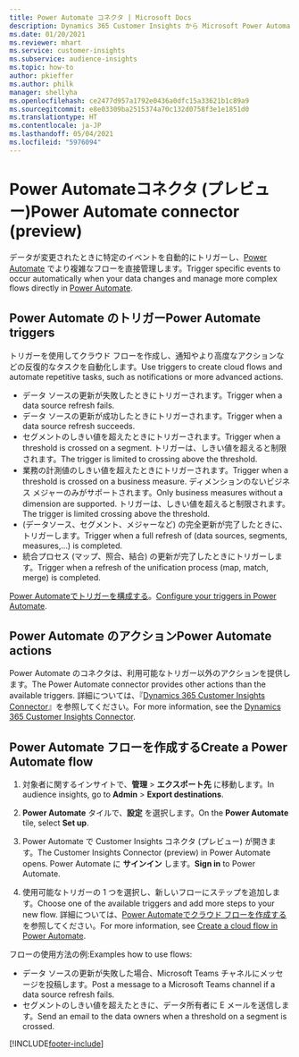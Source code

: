 ```yaml
---
title: Power Automate コネクタ | Microsoft Docs
description: Dynamics 365 Customer Insights から Microsoft Power Automate のフローを作成します。
ms.date: 01/20/2021
ms.reviewer: mhart
ms.service: customer-insights
ms.subservice: audience-insights
ms.topic: how-to
author: pkieffer
ms.author: philk
manager: shellyha
ms.openlocfilehash: ce2477d957a1792e0436a0dfc15a33621b1c89a9
ms.sourcegitcommit: e8e03309ba2515374a70c132d0758f3e1e1851d0
ms.translationtype: HT
ms.contentlocale: ja-JP
ms.lasthandoff: 05/04/2021
ms.locfileid: "5976094"
---
```

# <a name="power-automate-connector-preview"></a><span data-ttu-id="e67ef-103">Power Automateコネクタ (プレビュー)</span><span class="sxs-lookup"><span data-stu-id="e67ef-103">Power Automate connector (preview)</span></span>

<span data-ttu-id="e67ef-104">データが変更されたときに特定のイベントを自動的にトリガーし、[Power Automate](https://flow.microsoft.com/) でより複雑なフローを直接管理します。</span><span class="sxs-lookup"><span data-stu-id="e67ef-104">Trigger specific events to occur automatically when your data changes and manage more complex flows directly in [Power Automate](https://flow.microsoft.com/).</span></span>

## <a name="power-automate-triggers"></a><span data-ttu-id="e67ef-105">Power Automate のトリガー</span><span class="sxs-lookup"><span data-stu-id="e67ef-105">Power Automate triggers</span></span>

<span data-ttu-id="e67ef-106">トリガーを使用してクラウド フローを作成し、通知やより高度なアクションなどの反復的なタスクを自動化します。</span><span class="sxs-lookup"><span data-stu-id="e67ef-106">Use triggers to create cloud flows and automate repetitive tasks, such as notifications or more advanced actions.</span></span> 

- <span data-ttu-id="e67ef-107">データ ソースの更新が失敗したときにトリガーされます。</span><span class="sxs-lookup"><span data-stu-id="e67ef-107">Trigger when a data source refresh fails.</span></span> 
- <span data-ttu-id="e67ef-108">データ ソースの更新が成功したときにトリガーされます。</span><span class="sxs-lookup"><span data-stu-id="e67ef-108">Trigger when a data source refresh succeeds.</span></span>
- <span data-ttu-id="e67ef-109">セグメントのしきい値を超えたときにトリガーされます。</span><span class="sxs-lookup"><span data-stu-id="e67ef-109">Trigger when a threshold is crossed on a segment.</span></span> <span data-ttu-id="e67ef-110">トリガーは、しきい値を超えると制限されます。</span><span class="sxs-lookup"><span data-stu-id="e67ef-110">The trigger is limited to crossing above the threshold.</span></span>
- <span data-ttu-id="e67ef-111">業務の計測値のしきい値を超えたときにトリガーされます。</span><span class="sxs-lookup"><span data-stu-id="e67ef-111">Trigger when a threshold is crossed on a business measure.</span></span> <span data-ttu-id="e67ef-112">ディメンションのないビジネス メジャーのみがサポートされます。</span><span class="sxs-lookup"><span data-stu-id="e67ef-112">Only business measures without a dimension are supported.</span></span> <span data-ttu-id="e67ef-113">トリガーは、しきい値を超えると制限されます。</span><span class="sxs-lookup"><span data-stu-id="e67ef-113">The trigger is limited crossing above the threshold.</span></span>
- <span data-ttu-id="e67ef-114">(データソース、セグメント、メジャーなど) の完全更新が完了したときに、トリガーします。</span><span class="sxs-lookup"><span data-stu-id="e67ef-114">Trigger when a full refresh of (data sources, segments, measures,...) is completed.</span></span>
- <span data-ttu-id="e67ef-115">統合プロセス (マップ、照合、結合) の更新が完了したときにトリガーします。</span><span class="sxs-lookup"><span data-stu-id="e67ef-115">Trigger when a refresh of the unification process (map, match, merge) is completed.</span></span>

<span data-ttu-id="e67ef-116">[Power Automateでトリガーを構成する](https://flow.microsoft.com/connectors/shared_customerinsights/dynamics-365-customer-insights-connector/)。</span><span class="sxs-lookup"><span data-stu-id="e67ef-116">[Configure your triggers in Power Automate](https://flow.microsoft.com/connectors/shared_customerinsights/dynamics-365-customer-insights-connector/).</span></span>

## <a name="power-automate-actions"></a><span data-ttu-id="e67ef-117">Power Automate  のアクション</span><span class="sxs-lookup"><span data-stu-id="e67ef-117">Power Automate actions</span></span>
<span data-ttu-id="e67ef-118">Power Automate のコネクタは、利用可能なトリガー以外のアクションを提供します。</span><span class="sxs-lookup"><span data-stu-id="e67ef-118">The Power Automate connector provides other actions than the available triggers.</span></span> <span data-ttu-id="e67ef-119">詳細については、『[Dynamics 365 Customer Insights Connector](/connectors/customerinsights/)』を参照してください。</span><span class="sxs-lookup"><span data-stu-id="e67ef-119">For more information, see the [Dynamics 365 Customer Insights Connector](/connectors/customerinsights/).</span></span>

## <a name="create-a-power-automate-flow"></a><span data-ttu-id="e67ef-120">Power Automate フローを作成する</span><span class="sxs-lookup"><span data-stu-id="e67ef-120">Create a Power Automate flow</span></span>

1. <span data-ttu-id="e67ef-121">対象者に関するインサイトで、**管理** > **エクスポート先** に移動します。</span><span class="sxs-lookup"><span data-stu-id="e67ef-121">In audience insights, go to **Admin** > **Export destinations**.</span></span>

1. <span data-ttu-id="e67ef-122">**Power Automate** タイルで、**設定** を選択します。</span><span class="sxs-lookup"><span data-stu-id="e67ef-122">On the **Power Automate** tile, select **Set up**.</span></span>

1. <span data-ttu-id="e67ef-123">Power Automate で Customer Insights コネクタ (プレビュー) が開きます。</span><span class="sxs-lookup"><span data-stu-id="e67ef-123">The Customer Insights Connector (preview) in Power Automate opens.</span></span> <span data-ttu-id="e67ef-124">Power Automate に **サインイン** します。</span><span class="sxs-lookup"><span data-stu-id="e67ef-124">**Sign in** to Power Automate.</span></span>

1. <span data-ttu-id="e67ef-125">使用可能なトリガーの 1 つを選択し、新しいフローにステップを追加します。</span><span class="sxs-lookup"><span data-stu-id="e67ef-125">Choose one of the available triggers and add more steps to your new flow.</span></span> <span data-ttu-id="e67ef-126">詳細については、[Power Automateでクラウド フローを作成する](/power-automate/get-started-logic-flow)を参照してください。</span><span class="sxs-lookup"><span data-stu-id="e67ef-126">For more information, see [Create a cloud flow in Power Automate](/power-automate/get-started-logic-flow).</span></span>

<span data-ttu-id="e67ef-127">フローの使用方法の例:</span><span class="sxs-lookup"><span data-stu-id="e67ef-127">Examples how to use flows:</span></span> 
- <span data-ttu-id="e67ef-128">データ ソースの更新が失敗した場合、Microsoft Teams チャネルにメッセージを投稿します。</span><span class="sxs-lookup"><span data-stu-id="e67ef-128">Post a message to a Microsoft Teams channel if a data source refresh fails.</span></span> 
- <span data-ttu-id="e67ef-129">セグメントのしきい値を超えたときに、データ所有者に E メールを送信します。</span><span class="sxs-lookup"><span data-stu-id="e67ef-129">Send an email to the data owners when a threshold on a segment is crossed.</span></span>



[!INCLUDE[footer-include](../includes/footer-banner.md)]
